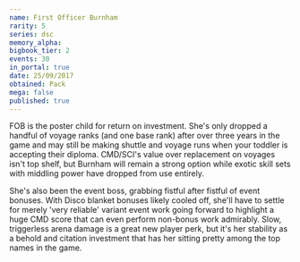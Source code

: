 ```yaml
---
name: First Officer Burnham
rarity: 5
series: dsc
memory_alpha:
bigbook_tier: 2
events: 30
in_portal: true
date: 25/09/2017
obtained: Pack
mega: false
published: true
---
```


FOB is the poster child for return on investment. She's only dropped a handful of voyage ranks (and one base rank) after over three years in the game and may still be making shuttle and voyage runs when your toddler is accepting their diploma. CMD/SCI's value over replacement on voyages isn't top shelf, but Burnham will remain a strong option while exotic skill sets with middling power have dropped from use entirely.

She's also been the event boss, grabbing fistful after fistful of event bonuses. With Disco blanket bonuses likely cooled off, she'll have to settle for merely 'very reliable' variant event work going forward to highlight a huge CMD score that can even perform non-bonus work admirably. Slow, triggerless arena damage is a great new player perk, but it's her stability as a behold and citation investment that has her sitting pretty among the top names in the game.
